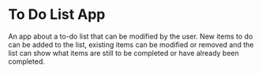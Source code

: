 # To Do List App

An app about a to-do list that can be modified by the user. New items to do can be added to the list, existing items can be modified or removed and the list can show what items are still to be completed or have already been completed.